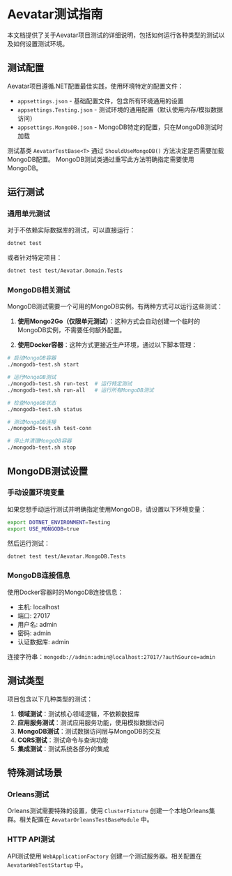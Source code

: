 # Aevatar测试指南

本文档提供了关于Aevatar项目测试的详细说明，包括如何运行各种类型的测试以及如何设置测试环境。

## 测试配置

Aevatar项目遵循.NET配置最佳实践，使用环境特定的配置文件：

- `appsettings.json` - 基础配置文件，包含所有环境通用的设置
- `appsettings.Testing.json` - 测试环境的通用配置（默认使用内存/模拟数据访问）
- `appsettings.MongoDB.json` - MongoDB特定的配置，只在MongoDB测试时加载

测试基类 `AevatarTestBase<T>` 通过 `ShouldUseMongoDB()` 方法决定是否需要加载MongoDB配置。
MongoDB测试类通过重写此方法明确指定需要使用MongoDB。

## 运行测试

### 通用单元测试

对于不依赖实际数据库的测试，可以直接运行：

```bash
dotnet test
```

或者针对特定项目：

```bash
dotnet test test/Aevatar.Domain.Tests
```

### MongoDB相关测试

MongoDB测试需要一个可用的MongoDB实例。有两种方式可以运行这些测试：

1. **使用Mongo2Go（仅限单元测试）**：这种方式会自动创建一个临时的MongoDB实例，不需要任何额外配置。

2. **使用Docker容器**：这种方式更接近生产环境，通过以下脚本管理：

```bash
# 启动MongoDB容器
./mongodb-test.sh start

# 运行MongoDB测试
./mongodb-test.sh run-test  # 运行特定测试
./mongodb-test.sh run-all   # 运行所有MongoDB测试

# 检查MongoDB状态
./mongodb-test.sh status

# 测试MongoDB连接
./mongodb-test.sh test-conn

# 停止并清理MongoDB容器
./mongodb-test.sh stop
```

## MongoDB测试设置

### 手动设置环境变量

如果您想手动运行测试并明确指定使用MongoDB，请设置以下环境变量：

```bash
export DOTNET_ENVIRONMENT=Testing
export USE_MONGODB=true
```

然后运行测试：

```bash
dotnet test test/Aevatar.MongoDB.Tests
```

### MongoDB连接信息

使用Docker容器时的MongoDB连接信息：

- 主机: localhost
- 端口: 27017
- 用户名: admin
- 密码: admin
- 认证数据库: admin

连接字符串：`mongodb://admin:admin@localhost:27017/?authSource=admin`

## 测试类型

项目包含以下几种类型的测试：

1. **领域测试**：测试核心领域逻辑，不依赖数据库
2. **应用服务测试**：测试应用服务功能，使用模拟数据访问
3. **MongoDB测试**：测试数据访问层与MongoDB的交互
4. **CQRS测试**：测试命令与查询功能
5. **集成测试**：测试系统各部分的集成

## 特殊测试场景

### Orleans测试

Orleans测试需要特殊的设置，使用 `ClusterFixture` 创建一个本地Orleans集群。相关配置在 `AevatarOrleansTestBaseModule` 中。

### HTTP API测试

API测试使用 `WebApplicationFactory` 创建一个测试服务器。相关配置在 `AevatarWebTestStartup` 中。 